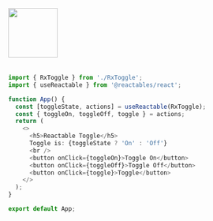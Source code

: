 <a href="https://stackblitz.com/edit/vitejs-vite-vijfxw?file=src%2FApp.tsx" target="_blank" rel="noreferrer">
 <img src="/stackblitz.png" width="100" />
<a>

<br>
<br>

```typescript
import { RxToggle } from './RxToggle';
import { useReactable } from '@reactables/react';

function App() {
  const [toggleState, actions] = useReactable(RxToggle);
  const { toggleOn, toggleOff, toggle } = actions;
  return (
    <>
      <h5>Reactable Toggle</h5>
      Toggle is: {toggleState ? 'On' : 'Off'}
      <br />
      <button onClick={toggleOn}>Toggle On</button>
      <button onClick={toggleOff}>Toggle Off</button>
      <button onClick={toggle}>Toggle</button>
    </>
  );
}

export default App;
```